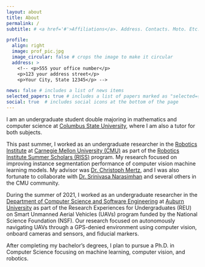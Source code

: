```yaml
---
layout: about
title: About
permalink: /
subtitle: # <a href='#'>Affiliations</a>. Address. Contacts. Moto. Etc.

profile:
  align: right
  image: prof_pic.jpg
  image_circular: false # crops the image to make it circular
  address: >
    <!-- <p>555 your office number</p>
    <p>123 your address street</p>
    <p>Your City, State 12345</p> -->

news: false # includes a list of news items
selected_papers: true # includes a list of papers marked as "selected={true}"
social: true  # includes social icons at the bottom of the page
---
```


I am an undergraduate student double majoring in mathematics and computer science at [Columbus State University](https://www.columbusstate.edu/), where I am also a tutor for both subjects.

This past summer, I worked as an undergraduate researcher in the [Robotics Institute]( https://www.ri.cmu.edu/) at [Carnegie Mellon University (CMU)]( https://www.cmu.edu/) as part of the [Robotics Institute Summer Scholars (RISS)]( https://riss.ri.cmu.edu/) program. My research focused on improving instance segmentation performance of computer vision machine learning models. My advisor was [Dr. Christoph Mertz]( https://www.ri.cmu.edu/ri-people/christoph-mertz/), and I was also fortunate to collaborate with [Dr. Srinivasa Narasimhan]( http://www.cs.cmu.edu/~srinivas/) and several others in the CMU community.

During the summer of 2021, I worked as an undergraduate researcher in the [Department of Computer Science and Software Engineering](https://eng.auburn.edu/csse/) at [Auburn University](https://www.auburn.edu/) as part of the Research Experiences for Undergraduates (REU) on Smart Unmanned Aerial Vehicles (UAVs) program funded by the National Science Foundation (NSF). Our research focused on autonomously navigating UAVs through a GPS-denied environment using computer vision, onboard cameras and sensors, and fiducial markers.

After completing my bachelor’s degrees, I plan to pursue a Ph.D. in Computer Science focusing on machine learning, computer vision, and robotics. 

<!-- Write your bio here. Tell the world about yourself. Link to your favorite [subreddit](http://reddit.com). You can put a picture in, too. The code is already in, just name your picture `prof_pic.jpg` and put it in the `img/` folder.

Put your address / P.O. box / other info right below your picture. You can also disable any these elements by editing `profile` property of the YAML header of your `_pages/about.md`. Edit `_bibliography/papers.bib` and Jekyll will render your [publications page](/al-folio/publications/) automatically.

Link to your social media connections, too. This theme is set up to use [Font Awesome icons](http://fortawesome.github.io/Font-Awesome/) and [Academicons](https://jpswalsh.github.io/academicons/), like the ones below. Add your Facebook, Twitter, LinkedIn, Google Scholar, or just disable all of them. -->
